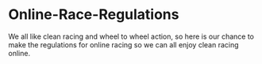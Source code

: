 # Online-Race-Regulations
We all like clean racing and wheel to wheel action, so here is our chance to make the regulations for online racing so we can all enjoy clean racing online.
